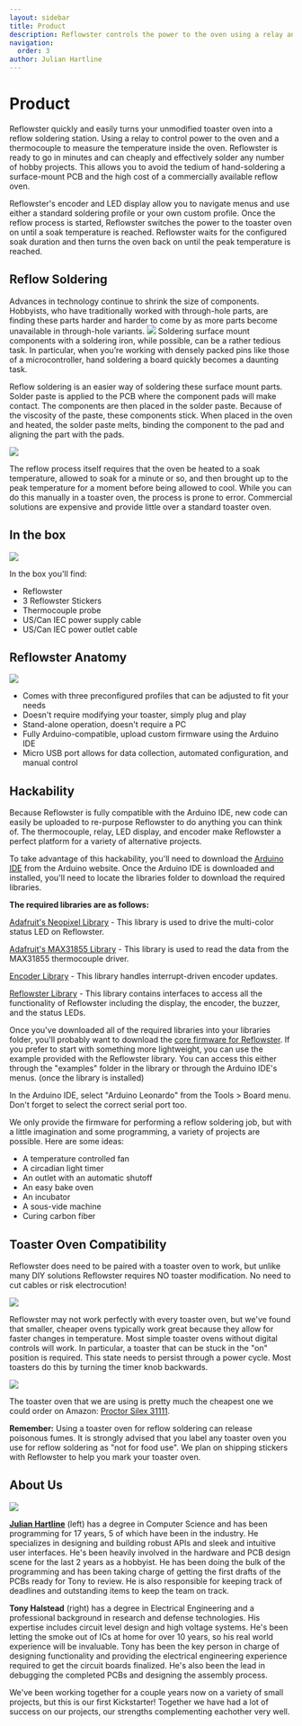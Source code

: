 ```yaml
---
layout: sidebar
title: Product
description: Reflowster controls the power to the oven using a relay and a thermocouple. A knob and button UI and USB programming port can be used to configure the reflow.
navigation:
  order: 3
author: Julian Hartline
---
```


<h1>Product</h1>

Reflowster quickly and easily turns your unmodified toaster oven into a reflow soldering station. Using a relay to control power to the oven and a thermocouple to measure the temperature inside the oven. Reflowster is ready to go in minutes and can cheaply and effectively solder any number of hobby projects. This allows you to avoid the tedium of hand-soldering a surface-mount PCB and the high cost of a commercially available reflow oven.

Reflowster's encoder and LED display allow you to navigate menus and use either a standard soldering profile or your own custom profile. Once the reflow process is started, Reflowster switches the power to the toaster oven on until a soak temperature is reached. Reflowster waits for the configured soak duration and then turns the oven back on until the peak temperature is reached.


Reflow Soldering
----------------
Advances in technology continue to shrink the size of components. Hobbyists, who have traditionally worked with through-hole parts, are finding these parts harder and harder to come by as more parts become unavailable in through-hole variants. 
<img class="showcase" src="/resources/images/smdsize.jpg" />
Soldering surface mount components with a soldering iron, while possible, can be a rather tedious task. In particular, when you’re working with densely packed pins like those of a microcontroller, hand soldering a board quickly becomes a daunting task. 

Reflow soldering is an easier way of soldering these surface mount parts. Solder paste is applied to the PCB where the component pads will make contact. The components are then placed in the solder paste. Because of the viscosity of the paste, these components stick. When placed in the oven and heated, the solder paste melts, binding the component to the pad and aligning the part with the pads.

<img class="showcase" src="/resources/images/solderprofile.png" />

The reflow process itself requires that the oven be heated to a soak temperature, allowed to soak for a minute or so, and then brought up to the peak temperature for a moment before being allowed to cool. While you can do this manually in a toaster oven, the process is prone to error. Commercial solutions are expensive and provide little over a standard toaster oven.


In the box
----------
<img src="/resources/images/inthebox.jpg" class="showcase" />

In the box you'll find:
<ul>
<li>Reflowster
<li>3 Reflowster Stickers
<li>Thermocouple probe
<li>US/Can IEC power supply cable
<li>US/Can IEC power outlet cable
</ul>


Reflowster Anatomy
--------
<img src="/resources/images/annotated_reflowster.png" class="showcase"/>

<ul>
<li>Comes with three preconfigured profiles that can be adjusted to fit your needs
<li>Doesn't require modifying your toaster, simply plug and play 
<li>Stand-alone operation, doesn't require a PC
<li>Fully Arduino-compatible, upload custom firmware using the Arduino IDE 
<li>Micro USB port allows for data collection, automated configuration, and manual control
</ul>


Hackability
-----------
Because Reflowster is fully compatible with the Arduino IDE, new code can easily be uploaded to re-purpose Reflowster to do anything you can think of. The thermocouple, relay, LED display, and encoder make Reflowster a perfect platform for a variety of alternative projects.

To take advantage of this hackability, you'll need to download the <a href="http://arduino.cc/en/main/software">Arduino IDE</a> from the Arduino website. Once the Arduino IDE is downloaded and installed, you'll need to locate the libraries folder to download the required libraries.


<b>The required libraries are as follows:</b>

<a href="https://github.com/adafruit/Adafruit_NeoPixel">Adafruit's Neopixel Library</a> - This library is used to drive the multi-color status LED on Reflowster.

<a href="https://github.com/adafruit/Adafruit-MAX31855-library">Adafruit's MAX31855 Library</a> - This library is used to read the data from the MAX31855 thermocouple driver.

<a href="http://www.pjrc.com/teensy/arduino_libraries/Encoder.zip">Encoder Library</a> - This library handles interrupt-driven encoder updates.

<a href="https://github.com/Reflowster/Reflowster">Reflowster Library</a> - This library contains interfaces to access all the functionality of Reflowster including the display, the encoder, the buzzer, and the status LEDs.

Once you've downloaded all of the required libraries into your libraries folder, you'll probably want to download the <a href="https://github.com/Reflowster/Reflowster_Reflow">core firmware for Reflowster</a>. If you prefer to start with something more lightweight, you can use the example provided with the Reflowster library. You can access this either through the "examples" folder in the library or through the Arduino IDE's menus. (once the library is installed)

In the Arduino IDE, select "Arduino Leonardo" from the Tools &gt; Board menu. Don't forget to select the correct serial port too.

We only provide the firmware for performing a reflow soldering job, but with a little imagination and some programming, a variety of projects are possible. Here are some ideas:

<ul>
<li>A temperature controlled fan
<li>A circadian light timer
<li>An outlet with an automatic shutoff
<li>An easy bake oven
<li>An incubator
<li>A sous-vide machine
<li>Curing carbon fiber
</ul>


Toaster Oven Compatibility
--------------------------
Reflowster does need to be paired with a toaster oven to work, but unlike many DIY solutions Reflowster requires NO toaster modification.  No need to cut cables or risk electrocution!  

<img class="showcase" src="/resources/images/reflowster.jpg" />

Reflowster may not work perfectly with every toaster oven, but we've found that smaller, cheaper ovens typically work great because they allow for faster changes in temperature. Most simple toaster ovens without digital controls will work. In particular, a toaster that can be stuck in the "on" position is required. This state needs to persist through a power cycle. Most toasters do this by turning the timer knob backwards.

<img class="showcase" src="/resources/images/toaster.png" />

The toaster oven that we are using is pretty much the cheapest one we could order on Amazon: [Proctor Silex 31111](http://www.amazon.com/gp/product/B004O0ANH2).

**Remember:** Using a toaster oven for reflow soldering can release poisonous fumes. It is strongly advised that you label any toaster oven you use for reflow soldering as "not for food use". We plan on shipping stickers with Reflowster to help you mark your toaster oven.


About Us
--------
<img class="showcase" src="/resources/images/us.png" />

<a href="http://www.julianhartline.com">**Julian Hartline**</a> (left) has a degree in Computer Science and has been programming for 17 years, 5 of which have been in the industry. He specializes in designing and building robust APIs and sleek and intuitive user interfaces. He's been heavily involved in the hardware and PCB design scene for the last 2 years as a hobbyist. He has been doing the bulk of the programming and has been taking charge of getting the first drafts of the PCBs ready for Tony to review. He is also responsible for keeping track of deadlines and outstanding items to keep the team on track.

**Tony Halstead** (right) has a degree in Electrical Engineering and a professional background in research and defense technologies. His expertise includes circuit level design and high voltage systems. He's been letting the smoke out of ICs at home for over 10 years, so his real world experience will be invaluable. Tony has been the key person in charge of designing functionality and providing the electrical engineering experience required to get the circuit boards finalized. He's also been the lead in debugging the completed PCBs and designing the assembly process.

We've been working together for a couple years now on a variety of small projects, but this is our first Kickstarter! Together we have had a lot of success on our projects, our strengths complementing eachother very well.
